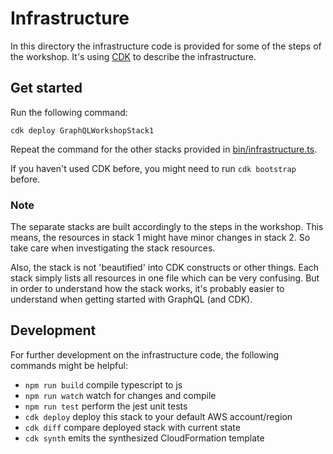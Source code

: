 # Infrastructure

In this directory the infrastructure code is provided for some of the steps of the workshop.
It's using [CDK](https://aws.amazon.com/cdk/) to describe the infrastructure.

## Get started

Run the following command:
```
cdk deploy GraphQLWorkshopStack1
```
Repeat the command for the other stacks provided in [bin/infrastructure.ts](bin/infrastructure.ts).

If you haven't used CDK before, you might need to run `cdk bootstrap` before.

### Note

The separate stacks are built accordingly to the steps in the workshop.
This means, the resources in stack 1 might have minor changes in stack 2.
So take care when investigating the stack resources.

Also, the stack is not 'beautified' into CDK constructs or other things.
Each stack simply lists all resources in one file which can be very confusing.
But in order to understand how the stack works, it's probably easier to understand when getting started with GraphQL (and CDK). 

## Development

For further development on the infrastructure code, the following commands might be helpful:

 * `npm run build`   compile typescript to js
 * `npm run watch`   watch for changes and compile
 * `npm run test`    perform the jest unit tests
 * `cdk deploy`      deploy this stack to your default AWS account/region
 * `cdk diff`        compare deployed stack with current state
 * `cdk synth`       emits the synthesized CloudFormation template

